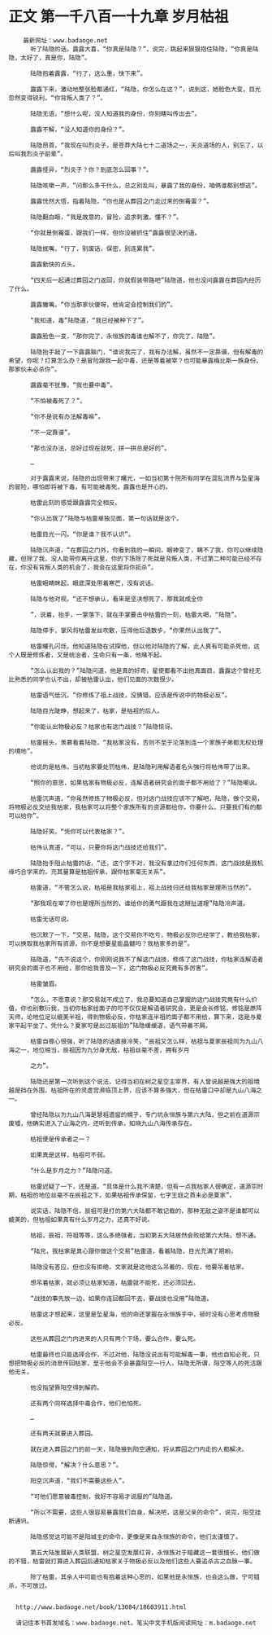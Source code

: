 # 正文 第一千八百一十九章 岁月枯祖
        最新网址：www.badaoge.net
          听了陆隐的话，露露大喜，“你真是陆隐？”，说完，跳起来狠狠抱住陆隐，“你真是陆隐，太好了，真是你，陆隐”。
      
          陆隐抱着露露，“行了，这么重，快下来”。
      
          露露下来，激动地整张脸都通红，“陆隐，你怎么在这？”，说到这，她脸色大变，目光忽然变得锐利，“你背叛人类了？”。
      
          陆隐无语，“想什么呢，没人知道我的身份，你别瞎叫传出去”。
      
          露露不解，“没人知道你的身份？”。
      
          陆隐昂首，“我现在叫烈炎子，是苍莽大陆七十二道场之一，天炎道场的人，别忘了，以后叫我烈炎子前辈”。
      
          露露怪异，“烈炎子？你？到底怎么回事？”。
      
          陆隐咳嗽一声，“问那么多干什么，总之别乱叫，暴露了我的身份，咱俩谁都别想逃”。
      
          露露恍然大悟，指着陆隐，“你也是从葬园之门走过来的倒霉蛋？”。
      
          陆隐翻白眼，“我是故意的，冒险，追求刺激，懂不？”。
      
          “你就是倒霉蛋，跟我们一样，但你没被抓住”露露很坚决的道。
      
          陆隐抿嘴，“行了，别废话，保密，别连累我”。
      
          露露勤快的点头。
      
          “四天后一起通过葬园之门返回，你就假装带路吧”陆隐道，他也没问露露在葬园内经历了什么。
      
          露露撇嘴，“你当那家伙傻呀，他肯定会控制我们的”。
      
          “我知道，毒”陆隐道，“我已经被种下了”。
      
          露露脸色一变，“那你完了，永恒族的毒谁也解不了，你完了，陆隐”。
      
          陆隐抬手敲了一下露露脑门，“谁说我完了，我有办法解，虽然不一定靠谱，但有解毒的希望，你呢？打算怎么办？是冒险跟我一起中毒，还是等着被宰？也可能暴露梅比斯一族身份，那家伙未必杀你”。
      
          露露毫不犹豫，“我也要中毒”。
      
          “不怕被毒死了？”。
      
          “你不是说有办法解毒嘛”。
      
          “不一定靠谱”。
      
          “那也没办法，总好过现在就死，拼一拼总是好的”。
      
          …
      
          对于露露来说，陆隐的出现带来了曙光，一如当初第十院所有同学在混乱流界与坠星海的冒险，哪怕即将被下毒，有可能被毒死，露露也是开心的。
      
          枯雷此刻的感受跟露露完全相反。
      
          “你认出我了”陆隐与枯雷单独见面，第一句话就是这个。
      
          枯雷目光一闪，“你是谁？我不认识”。
      
          陆隐沉声道，“在葬园之门外，你看到我的一瞬间，眼神变了，瞒不了我，你可以继续隐藏，但除了我，没人能带你离开这里，你的下场除了死就是背叛人类，不过第二种可能已经不存在，你没有背叛人类的机会了，我会在这里将你扼杀”。
      
          枯雷眼睛眯起，眼底深处带着寒芒，没有说话。
      
          陆隐与他对视，“还不想承认，看来是坚决想死了，那我就成全你
      
          ”，说着，抬手，一掌落下，就在手掌要击中枯雷的一刻，枯雷大喝，“陆隐”。
      
          陆隐停手，掌风将枯雷发丝吹散，压得他后退数步，“你果然认出我了”。
      
          枯雷瞳孔闪烁，他知道陆隐在试探他，但以他对陆隐的了解，此人真有可能杀死他，这个人既是修炼者，又是统治者，生命只有一条，他赌不起。
      
          “怎么认出我的？”陆隐问道，他是真的好奇，星使都看不出他真面目，露露这个曾经无比熟悉的同学也认不出，却被枯雷认出，他们见面的次数很少。
      
          枯雷语气低沉，“你修炼了祖上战技，没猜错，应该是传说中的物极必反”。
      
          陆隐目光陡睁，想起来了，枯家，是枯祖的后人。
      
          “你能认出物极必反？枯家也有这门战技？”陆隐惊讶。
      
          枯雷摇头，羡慕看着陆隐，“我枯家没有，否则不至于沦落到连一个家族子弟都无权处理的境地”。
      
          他说的是枯伟，当初枯家要处罚枯伟，是陆隐利用解语者名头强行将枯伟带了出来。
      
          “照你的意思，如果枯家有物极必反，连解语者研究会的面子都不用给了？”陆隐嘲讽。
      
          枯雷沉声道，“你虽然修炼了物极必反，但对这门战技应该不了解吧，陆隐，做个交易，将物极必反交给我枯家，我枯家可以将整个家族所有的资源都给你，你要什么，只要我们有的都可以给你”。
      
          陆隐好笑，“凭你可以代表枯家？”。
      
          枯伟认真道，“可以，只要你将这门战技还给我们”。
      
          陆隐抬手阻止枯雷的话，“还，这个字不对，我没有拿过你们任何东西，这门战技是我机缘巧合学来的，充其量算是枯祖传承，跟你枯家毫无关系”。
      
          枯雷道，“不管怎么说，枯祖是我枯家祖上，祖上战技归还给我枯家是理所当然的”。
      
          “那我现在宰了你也是理所当然的，谁给你的勇气跟我在这掰扯道理”陆隐冷声道。
      
          枯雷无话可说。
      
          他沉默了一下，“交易，陆隐，这个交易你不吃亏，物极必反你已经学了，教给我枯家，可以换取我枯家所有资源，你不是想要星能晶髓吗？我枯家多的是”。
      
          陆隐道，“先不说这个，你刚刚说我不了解这门战技，修炼了这门战技，你枯家连解语者研究会的面子也不用给，那你给我普及一下，这门物极必反究竟有多厉害”。
      
          枯雷皱眉。
      
          “怎么，不愿意说？那交易就不成立了，我总要知道自己掌握的这门战技究竟有什么价值，你也别敷衍我，当初你枯家给面子的可不仅仅是解语者研究会，更是会长修铭，修铭是原阵天师，论地位足以媲美半祖，得到物极必反，你枯家连半祖的面子都不用给，算下来，这是与夏家平起平坐了，凭什么？夏家可是出过辰祖的”陆隐缓缓道，语气带着不屑。
      
          枯雷自尊心很强，听了陆隐的话直接冷笑，“辰祖又怎么样，枯祖与夏家辰祖同为九山八海之一，地位相当，辰祖因为九分身无敌，枯祖丝毫不差，拥有岁月
      
          之力”。
      
          陆隐还是第一次听到这个说法，记得当初在树之星空主宰界，有人曾说越是强大的祖境越是挡在外围，枯祖所在的灵虚宫濒临顶上界，应该不算多强大，但在枯雷口中却是九山八海之一。
      
          曾经陆隐以为九山八海是慧祖遗留的幌子，专门坑永恒族与第六大陆，但之前在道源宗废墟，他确实进入了山海之内，还听到传承，知晓九山八海传承存在。
      
          枯祖便是传承者之一？
      
          如果真是这样，枯祖可不弱。
      
          “什么是岁月之力？”陆隐问道。
      
          枯雷迟疑了一下，还是道，“具体是什么我不清楚，但有一点我枯家人很确定，道源宗时期，枯祖的地位丝毫不在辰祖之下，如果枯祖传承保留，七字王庭之首未必是夏家”。
      
          说实话，陆隐不信，辰祖可是打的第六大陆都不敢记载的，那种无敌之姿不是谁都可以媲美的，但枯祖如果真有什么岁月之力，还真不好说。
      
          枯祖，辰祖，符祖等等，这么多绝强者，当初第五大陆居然会败给第六大陆，想不通。
      
          “陆兄，我枯家是真心跟你做这个交易”枯雷道，看着陆隐，目光充满了期盼。
      
          陆隐没有答应，但也没有拒绝，文家就是这他这么吊着的，现在，他要吊着枯家。
      
          想吊着枯家，就必须让枯家知道，枯雷就不能死，还必须回去。
      
          “战技的事先放一边，如果你连回都回不去，要战技也没用”陆隐道。
      
          枯雷这才想起来，这里是坠星海，他的命还掌握在永恒族手中，顿时没有心思考虑物极必反。
      
          这些从葬园之门内进来的人只有两个下场，要么合作，要么死。
      
          枯雷最终也只能选择合作，不过对他，陆隐没说出有可能解毒一事，他也自知必死，只想把物极必反的消息传回枯家，至于他会不会暴露阳空一行人，陆隐无所谓，阳空等人的死活跟他无关。
      
          他没指望靠阳空得到解药。
      
          还有两个同样选择中毒合作，他们也怕死。
      
          …
      
          还有两天就要进入葬园。
      
          就在进入葬园之门的前一天，陆隐接到阳空通知，将从葬园之门内走的人都解决。
      
          陆隐惊愕，“解决？什么意思？”。
      
          阳空沉声道，“我们不需要这些人”。
      
          “可他们愿意被毒控制，我好不容易才说服的”陆隐道。
      
          “所以不需要，这些人很容易暴露我们自身，解决吧，这是父亲的命令”，说完，阳空挂断通讯。
      
          陆隐感觉这可能不是阳城主的命令，更像是来自永恒族的命令，他们太谨慎了。
      
          第五大陆发展新人类联盟，树之星空发展红背，永恒族对于暗藏这一套很擅长，他们做的不错，枯雷就打算进入葬园后通知枯家关于物极必反以及他们这些人要追杀古之血脉一事。
      
          除了枯雷，其余人中可能也有抱着这种心思的，如果他是永恒族，也会这么做，宁可错杀，不可放过。
      
      
      http://www.badaoge.net/book/13084/18603911.html
      
      请记住本书首发域名：www.badaoge.net。笔尖中文手机版阅读网址：m.badaoge.net
